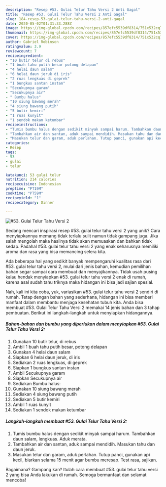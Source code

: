 ```yaml
---
description: "Resep #53. Gulai Telur Tahu Versi 2 Anti Gagal"
title: "Resep #53. Gulai Telur Tahu Versi 2 Anti Gagal"
slug: 184-resep-53-gulai-telur-tahu-versi-2-anti-gagal
date: 2020-05-02T01:31:33.288Z
image: https://img-global.cpcdn.com/recipes/857efc5539df8314/751x532cq70/53-gulai-telur-tahu-versi-2-foto-resep-utama.jpg
thumbnail: https://img-global.cpcdn.com/recipes/857efc5539df8314/751x532cq70/53-gulai-telur-tahu-versi-2-foto-resep-utama.jpg
cover: https://img-global.cpcdn.com/recipes/857efc5539df8314/751x532cq70/53-gulai-telur-tahu-versi-2-foto-resep-utama.jpg
author: Gabriel Robinson
ratingvalue: 3.9
reviewcount: 7
recipeingredient:
- "10 butir telur di rebus"
- "1 buah tahu putih besar potong delapan"
- "4 helai daun salam"
- "6 helai daun jeruk di iris"
- "2 ruas lengkuas di geprek"
- "1 bungkus santan instan"
- "Secukupnya garam"
- "Secukupnya air"
- " Bumbu halus"
- "10 siung bawang merah"
- "4 siung bawang putih"
- "5 butir kemiri"
- "1 ruas kunyit"
- "1 sendok makan ketumbar"
recipeinstructions:
- "Tumis bumbu halus dengan sedikit minyak sampai harum. Tambahkan daun salam, lengkuas. Aduk merata."
- "Tambahkan air dan santan, aduk sampai mendidih. Masukan tahu dan daun jeruk."
- "Masukan telur dan garam, aduk perlahan. Tutup panci, gunakan api kecil, biarkan selama 15 menit agar bumbu meresap. Test rasa, sajikan."
categories:
- Resep
tags:
- 53
- gulai
- telur

katakunci: 53 gulai telur 
nutrition: 214 calories
recipecuisine: Indonesian
preptime: "PT19M"
cooktime: "PT59M"
recipeyield: "1"
recipecategory: Dinner

---
```



![#53. Gulai Telur Tahu Versi 2](https://img-global.cpcdn.com/recipes/857efc5539df8314/751x532cq70/53-gulai-telur-tahu-versi-2-foto-resep-utama.jpg)

Sedang mencari inspirasi resep #53. gulai telur tahu versi 2 yang unik? Cara menyiapkannya memang tidak terlalu sulit namun tidak gampang juga. Jika salah mengolah maka hasilnya tidak akan memuaskan dan bahkan tidak sedap. Padahal #53. gulai telur tahu versi 2 yang enak seharusnya memiliki aroma dan rasa yang bisa memancing selera kita.



Ada beberapa hal yang sedikit banyak mempengaruhi kualitas rasa dari #53. gulai telur tahu versi 2, mulai dari jenis bahan, kemudian pemilihan bahan segar sampai cara membuat dan menyajikannya. Tidak usah pusing kalau hendak menyiapkan #53. gulai telur tahu versi 2 enak di rumah, karena asal sudah tahu triknya maka hidangan ini bisa jadi sajian spesial.


Nah, kali ini kita coba, yuk, variasikan #53. gulai telur tahu versi 2 sendiri di rumah. Tetap dengan bahan yang sederhana, hidangan ini bisa memberi manfaat dalam membantu menjaga kesehatan tubuh kita. Anda bisa membuat #53. Gulai Telur Tahu Versi 2 memakai 14 jenis bahan dan 3 tahap pembuatan. Berikut ini langkah-langkah untuk menyiapkan hidangannya.

<!--inarticleads1-->

##### Bahan-bahan dan bumbu yang diperlukan dalam menyiapkan #53. Gulai Telur Tahu Versi 2:

1. Gunakan 10 butir telur, di rebus
1. Ambil 1 buah tahu putih besar, potong delapan
1. Gunakan 4 helai daun salam
1. Siapkan 6 helai daun jeruk, di iris
1. Sediakan 2 ruas lengkuas, di geprek
1. Siapkan 1 bungkus santan instan
1. Ambil Secukupnya garam
1. Siapkan Secukupnya air
1. Sediakan  Bumbu halus:
1. Gunakan 10 siung bawang merah
1. Sediakan 4 siung bawang putih
1. Sediakan 5 butir kemiri
1. Ambil 1 ruas kunyit
1. Sediakan 1 sendok makan ketumbar




<!--inarticleads2-->

##### Langkah-langkah membuat #53. Gulai Telur Tahu Versi 2:

1. Tumis bumbu halus dengan sedikit minyak sampai harum. Tambahkan daun salam, lengkuas. Aduk merata.
1. Tambahkan air dan santan, aduk sampai mendidih. Masukan tahu dan daun jeruk.
1. Masukan telur dan garam, aduk perlahan. Tutup panci, gunakan api kecil, biarkan selama 15 menit agar bumbu meresap. Test rasa, sajikan.




Bagaimana? Gampang kan? Itulah cara membuat #53. gulai telur tahu versi 2 yang bisa Anda lakukan di rumah. Semoga bermanfaat dan selamat mencoba!
